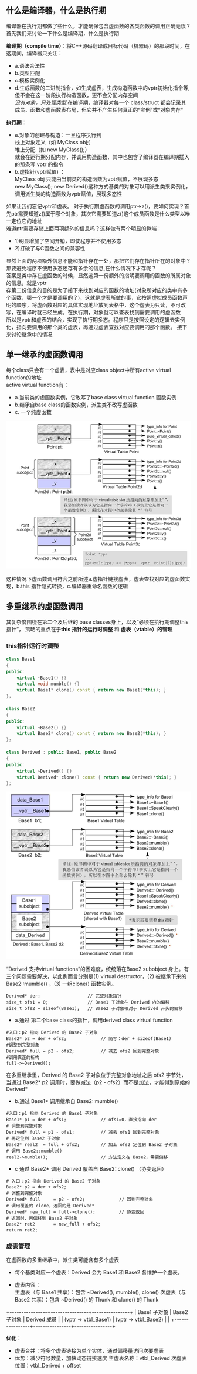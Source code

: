 
## 什么是编译器，什么是执行期

编译器在执行期都做了些什么，才能确保包含虚函数的各类函数的调用正确无误？<br>
首先我们来讨论一下什么是编译期，什么是执行期<br>

**编译期（compile time）**：将C++源码翻译成目标代码（机器码）的那段时间，在这期间，编译器只关注：<br>
* a.语法合法性<br>
* b.类型匹配<br>
* c.模板实例化<br>
* d.生成函数的二进制指令，如生成虚表，生成构造函数中的vptr初始化指令等,但不会在这一阶段执行构造函数，更不会分配内存空间<br>
*没有对象，只处理类型*:在编译期，编译器对每一个 class/struct 都会记录其成员、函数和虚函数表布局，但它并不产生任何真正的“实例”或“对象内存”<br>

**执行期**：<br>
* a.对象的创建与构造：一旦程序执行到<br>
栈上对象定义（如 MyClass obj;）<br>
堆上分配（如 new MyClass();）<br>
就会在运行期分配内存，并调用构造函数，其中也包含了编译器在编译期插入的那条写 vptr 的指令<br>
* b.虚指针(vptr赋值) ：<br>
MyClass obj 只能由当前类的构造函数为vptr赋值，不展现多态<br>
new MyClass(); new Derived()这种方式基类的对象可以用派生类来实例化，调用派生类的构造函数为vptr赋值，展现多态性<br>


如果让我们忘记vptr和虚表。
对于执行期虚函数的调用ptr->z()，要如何实现？首先ptr需要知道z()属于哪个对象，其次它需要知道z()这个成员函数是什么类型以唯一定位它的地址<br>
难道ptr需要存储上面两项额外的信息吗？这样做有两个明显的弊端：<br>
* 1)明显增加了空间开销，即使程序并不使用多态<br>
* 2)打破了与C函数之间的兼容性

显然上面的两项额外信息不能和指针存在一处，那把它们存在指针所在的对象中？<br>
那要避免程序不使用多态还存有多余的信息,在什么情况下才存呢？<br>
答案是类中存在虚函数的时候，显然这第一份额外的指明要调用的函数的所属对象的信息，就是vptr<br>
存第二份信息的目的是为了接下来找到对应的函数的地址(对象所对应的类中有多个函数，哪一个才是要调用的？)，这就是虚表所做的事，它按照虚拟成员函数声明的顺序，将虚函数对应的具体实现地址放到表格中，这个虚表为只读，不可改写，在编译时就已经生成。在执行期，对象就可以查表找到需要调用的虚函数<br>
所以是vptr和虚表的结合，实现了执行期多态。程序只是按照设定的逻辑去实例化，指向要调用的那个类的虚表，再通过虚表查找对应要调用的那个函数。
接下来讨论继承中的情况

## 单一继承的虚函数调用
每个class只会有一个虚表，表中是对应class object中所有active virtual function的地址<br>
active virtual function有：<br>
* a.当前类的虚函数实例，它改写了base class virtual function 函数实例<br>
* b.继承自base class的函数实例，派生类不改写虚函数<br>
* c. 一个纯虚函数

![虚函数单一继承](image.png)

这种情况下虚函数调用符合之前所述a.虚指针链接虚表，虚表查找对应的虚函数实现，b.this 指针隐式转换，c.编译器重命名函数的逻辑

## 多重继承的虚函数调用

其复杂度围绕在第二个及后继的 base classes身上，以及“必须在执行期调整this 指针”，
策略的重点在于**this 指针的运行时调整** 和 **虚表（vtable）的管理**

### this指针运行时调整
```cpp
class Base1 
{ 
public:
    virtual ~Base1() {}
    virtual void mumble() {}
    virtual Base1* clone() const { return new Base1(*this); }
};

class Base2 
{ 
public:
    virtual ~Base2() {}
    virtual Base2* clone() const { return new Base2(*this); }
};

class Derived : public Base1, public Base2 
{
public:
    virtual ~Derived() {}
    virtual Derived* clone() const { return new Derived(*this); }
};
```

![多重继承下的虚函数调用](image-1.png)

“Derived 支持virtual functions”的困难度，统统落在Base2 subobject 身上。有三个问题需要解决，以此例而言分别是(1) virtual destructor，(2) 被继承下来的Base2::mumble() ，(3) 一组clone() 函数实例。

```shell
Derived* der;                  // 完整对象指针
size_t ofs1 = 0;               // Base1 子对象在 Derived 内的偏移 
size_t ofs2 = sizeof(Base1);   // Base2 子对象相对于 Derived 开头的偏移 
```

* a.通过 第二个base class的指针，调用derived class virtual function

```shell
#入口：p2 指向 Derived 的 Base2 子对象
Base2* p2 = der + ofs2;             // 简写：der + sizeof(Base1) 
#调整到完整对象
Derived* full = p2 - ofs2;          // 减去 ofs2 回到完整对象 
#调用真正的析构
full->~Derived();
```
在多重继承里，Derived 的 Base2 子对象位于完整对象地址之后 ofs2 字节处，当通过 Base2* p2 调用时，要做减法（p2 - ofs2）而不是加法，才能得到原始的 Derived*

* b.通过 Base1* 调用继承自 Base2::mumble()<br>

```shell
#入口：p1 指向 Derived 的 Base1 子对象
Base1* p1 = der + ofs1;             // ofs1=0，直接指向 der 
# 调整到完整对象
Derived* full = p1 - ofs1;          // 减去 ofs1 回到完整对象
# 再定位到 Base2 子对象
Base2* real2  = full + ofs2;        // 加上 ofs2 定位到 Base2 子对象
# 调用 Base2::mumble()
real2->mumble();                    // 方法定义在 Base2，需要偏移 
```
* c 通过 Base2* 调用 Derived 覆盖自 Base2::clone() （协变返回）

```shell
# 入口：p2 指向 Derived 的 Base2 子对象
Base2* p2 = der + ofs2;            
# 调整到完整对象
Derived* full     = p2 - ofs2;             // 回到完整对象
# 调用覆盖的 clone，返回的是 Derived*
Derived* new_full = full->clone();         // 协变返回 
# 返回时，再偏移到 Base2 子对象
Base2* ret2       = new_full + ofs2;
return ret2;
```

### 虚表管理

在虚函数的多重继承中，派生类可能含有多个虚表<br>
* 每个基类对应一个虚表：Derived 会为 Base1 和 Base2 各维护一个虚表。

* 虚表内容：<br>
    主虚表（与 Base1 共享）：包含 ~Derived(), mumble(), clone()
    次虚表（与 Base2 共享）：包含 ~Derived() 的 Thunk 和 clone() 的 Thunk

+----------------+----------------+----------------+
| Base1 子对象   | Base2 子对象   | Derived 成员    |
| (vptr → vtbl_Base1) | (vptr → vtbl_Base2) |                |
+----------------+----------------+----------------+


**优化**：<br>
* 虚表合并：将多个虚表链接为单个实体，通过偏移量访问次要虚表
* 优势：减少符号数量，加快动态链接速度
    主虚表名称：vtbl_Derived
    次虚表位置：vtbl_Derived + offset

